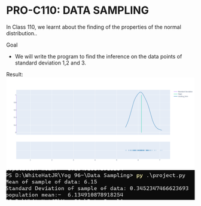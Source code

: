 # PRO-C110: DATA SAMPLING

In Class 110, we learnt about the finding of the properties of the normal distribution..

Goal

- We will write the program to find the inference on the data points of standard deviation 1,2
and 3.

Result:
![Plot](plot.png)
![terminal output](terminal.jpg)
